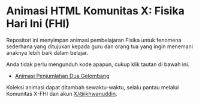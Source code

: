 # Animasi HTML Komunitas X: Fisika Hari Ini (FHI)

Repositori ini menyimpan animasi pembelajaran Fisika untuk fenomena sederhana yang ditujukan kepada guru dan orang tua yang ingin menemani anaknya lebih baik dalam belajar.

Anda tidak perlu mengunduh kode apapun, cukup klik tautan di bawah ini.

- [Animasi Penjumlahan Dua Gelombang](https://htmlpreview.github.io/?https://github.com/ikhwanuddin/x-fisika-hari-ini/blob/main/superposisi-sederhana/penjumlahan_dua_gelombang.html)

Koleksi animasi dapat ditambah sewaktu-waktu, selalu pantau melalui Komunitas X-FHI dan akun [X/@ikhwanuddin](https://x.com/ikhwanuddin).
